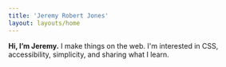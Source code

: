 ```yaml
---
title: 'Jeremy Robert Jones'
layout: layouts/home
---
```

**Hi, I’m Jeremy.** I make things on the web. I'm interested in CSS, accessibility, simplicity, and sharing what I learn.